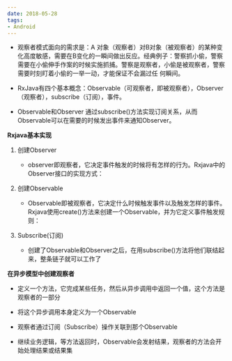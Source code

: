 ```yaml
---
date: 2018-05-28
tags:
- Android
---
```

- 观察者模式面向的需求是：A 对象（观察者）对B对象（被观察者）的某种变化高度敏感，需要在B变化的一瞬间做出反应。经典例子：警察抓小偷，警察需要在小偷伸手作案的时候实施抓捕。警察是观察者，小偷是被观察者，警察需要时刻盯着小偷的一举一动，才能保证不会漏过任
何瞬间。

- RxJava有四个基本概念：Observable（可观察者，即被观察者），Observer（观察者），subscribe（订阅），事件。

- Observable和Observer 通过subscribe()方法实现订阅关系，从而Observable可以在需要的时候发出事件来通知Observer。

**Rxjava基本实现**

1. 创建Observer
   - observer即观察者，它决定事件触发的时候将有怎样的行为。Rxjava中的Observer接口的实现方式：

2. 创建Observable
   - Observable即被观察者，它决定什么时候触发事件以及触发怎样的事件。Rxjava使用create()方法来创建一个Observable，并为它定义事件触发规则：
3. Subscribe(订阅)
   - 创建了Observable和Observer之后，在用subscribe()方法将他们联结起来，整条链子就可以工作了

**在异步模型中创建观察者**
- 定义一个方法，它完成某些任务，然后从异步调用中返回一个值，这个方法是观察者的一部分
- 将这个异步调用本身定义为一个Observable

- 观察者通过订阅（Subscribe）操作关联到那个Observable
- 继续业务逻辑，等方法返回时，Observable会发射结果，观察者的方法会开始处理结果或结果集
